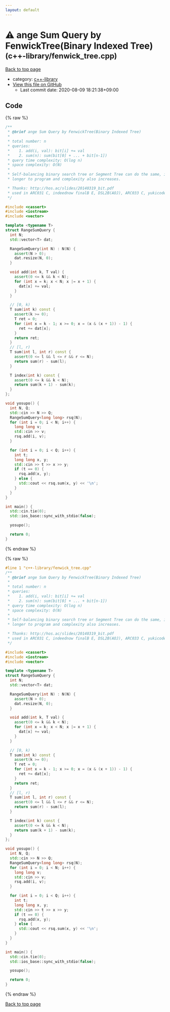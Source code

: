 ```yaml
---
layout: default
---
```


<!-- mathjax config similar to math.stackexchange -->
<script type="text/javascript" async
  src="https://cdnjs.cloudflare.com/ajax/libs/mathjax/2.7.5/MathJax.js?config=TeX-MML-AM_CHTML">
</script>
<script type="text/x-mathjax-config">
  MathJax.Hub.Config({
    TeX: { equationNumbers: { autoNumber: "AMS" }},
    tex2jax: {
      inlineMath: [ ['$','$'] ],
      processEscapes: true
    },
    "HTML-CSS": { matchFontHeight: false },
    displayAlign: "left",
    displayIndent: "2em"
  });
</script>

<script type="text/javascript" src="https://cdnjs.cloudflare.com/ajax/libs/jquery/3.4.1/jquery.min.js"></script>
<script src="https://cdn.jsdelivr.net/npm/jquery-balloon-js@1.1.2/jquery.balloon.min.js" integrity="sha256-ZEYs9VrgAeNuPvs15E39OsyOJaIkXEEt10fzxJ20+2I=" crossorigin="anonymous"></script>
<script type="text/javascript" src="../../assets/js/copy-button.js"></script>
<link rel="stylesheet" href="../../assets/css/copy-button.css" />


# :warning: ange Sum Query by FenwickTree(Binary Indexed Tree) <small>(c++-library/fenwick_tree.cpp)</small>

<a href="../../index.html">Back to top page</a>

* category: <a href="../../index.html#97d0d85922e0aae2441e69f2870930aa">c++-library</a>
* <a href="{{ site.github.repository_url }}/blob/master/c++-library/fenwick_tree.cpp">View this file on GitHub</a>
    - Last commit date: 2020-08-09 18:21:38+09:00




## Code

<a id="unbundled"></a>
{% raw %}
```cpp
/**
 * @brief ange Sum Query by FenwickTree(Binary Indexed Tree)
 *
 * total number: n
 * queries:
 *    1. add(i, val): bit[i] += val
 *    2. sum(n): sum(bit[0] + ... + bit[n-1])
 * query time complexity: O(log n)
 * space complexity: O(N)
 *
 * Self-balancing binary search tree or Segment Tree can do the same, it takes
 * longer to program and complexity also increases.

 * Thanks: http://hos.ac/slides/20140319_bit.pdf
 * used in ARC031 C, indeednow finalB E, DSL2B(AOJ), ARC033 C, yukicoder No.59
 */

#include <cassert>
#include <iostream>
#include <vector>

template <typename T>
struct RangeSumQuery {
  int N;
  std::vector<T> dat;

  RangeSumQuery(int N) : N(N) {
    assert(N > 0);
    dat.resize(N, 0);
  }

  void add(int k, T val) {
    assert(0 <= k && k < N);
    for (int x = k; x < N; x |= x + 1) {
      dat[x] += val;
    }
  }

  // [0, k)
  T sum(int k) const {
    assert(k >= 0);
    T ret = 0;
    for (int x = k - 1; x >= 0; x = (x & (x + 1)) - 1) {
      ret += dat[x];
    }
    return ret;
  }
  // [l, r)
  T sum(int l, int r) const {
    assert(0 <= l && l <= r && r <= N);
    return sum(r) - sum(l);
  }

  T index(int k) const {
    assert(0 <= k && k < N);
    return sum(k + 1) - sum(k);
  }
};

void yosupo() {
  int N, Q;
  std::cin >> N >> Q;
  RangeSumQuery<long long> rsq(N);
  for (int i = 0; i < N; i++) {
    long long v;
    std::cin >> v;
    rsq.add(i, v);
  }

  for (int i = 0; i < Q; i++) {
    int t;
    long long x, y;
    std::cin >> t >> x >> y;
    if (t == 0) {
      rsq.add(x, y);
    } else {
      std::cout << rsq.sum(x, y) << '\n';
    }
  }
}

int main() {
  std::cin.tie(0);
  std::ios_base::sync_with_stdio(false);

  yosupo();

  return 0;
}
```
{% endraw %}

<a id="bundled"></a>
{% raw %}
```cpp
#line 1 "c++-library/fenwick_tree.cpp"
/**
 * @brief ange Sum Query by FenwickTree(Binary Indexed Tree)
 *
 * total number: n
 * queries:
 *    1. add(i, val): bit[i] += val
 *    2. sum(n): sum(bit[0] + ... + bit[n-1])
 * query time complexity: O(log n)
 * space complexity: O(N)
 *
 * Self-balancing binary search tree or Segment Tree can do the same, it takes
 * longer to program and complexity also increases.

 * Thanks: http://hos.ac/slides/20140319_bit.pdf
 * used in ARC031 C, indeednow finalB E, DSL2B(AOJ), ARC033 C, yukicoder No.59
 */

#include <cassert>
#include <iostream>
#include <vector>

template <typename T>
struct RangeSumQuery {
  int N;
  std::vector<T> dat;

  RangeSumQuery(int N) : N(N) {
    assert(N > 0);
    dat.resize(N, 0);
  }

  void add(int k, T val) {
    assert(0 <= k && k < N);
    for (int x = k; x < N; x |= x + 1) {
      dat[x] += val;
    }
  }

  // [0, k)
  T sum(int k) const {
    assert(k >= 0);
    T ret = 0;
    for (int x = k - 1; x >= 0; x = (x & (x + 1)) - 1) {
      ret += dat[x];
    }
    return ret;
  }
  // [l, r)
  T sum(int l, int r) const {
    assert(0 <= l && l <= r && r <= N);
    return sum(r) - sum(l);
  }

  T index(int k) const {
    assert(0 <= k && k < N);
    return sum(k + 1) - sum(k);
  }
};

void yosupo() {
  int N, Q;
  std::cin >> N >> Q;
  RangeSumQuery<long long> rsq(N);
  for (int i = 0; i < N; i++) {
    long long v;
    std::cin >> v;
    rsq.add(i, v);
  }

  for (int i = 0; i < Q; i++) {
    int t;
    long long x, y;
    std::cin >> t >> x >> y;
    if (t == 0) {
      rsq.add(x, y);
    } else {
      std::cout << rsq.sum(x, y) << '\n';
    }
  }
}

int main() {
  std::cin.tie(0);
  std::ios_base::sync_with_stdio(false);

  yosupo();

  return 0;
}

```
{% endraw %}

<a href="../../index.html">Back to top page</a>

